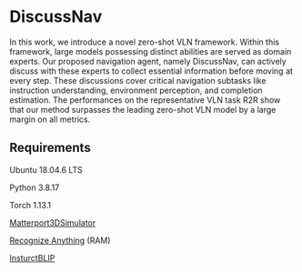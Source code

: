 # DiscussNav

In this work, we introduce a novel zero-shot VLN framework. Within this framework, large models possessing distinct abilities are served as domain experts. Our proposed navigation agent, namely DiscussNav, can actively discuss with these experts to collect essential information before moving at every step. These discussions cover critical navigation subtasks like instruction understanding, environment perception, and completion estimation. The performances on the representative VLN task R2R show that our method surpasses the leading zero-shot VLN model by a large margin on all metrics.

## Requirements
Ubuntu 18.04.6 LTS

Python 3.8.17

Torch 1.13.1

[Matterport3DSimulator](https://github.com/xinyu1205/recognize-anything)

[Recognize Anything](https://github.com/xinyu1205/recognize-anything) (RAM)

[InsturctBLIP](https://github.com/salesforce/LAVIS/tree/main/projects/instructblip)

